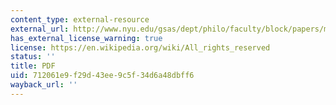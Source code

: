```yaml
---
content_type: external-resource
external_url: http://www.nyu.edu/gsas/dept/philo/faculty/block/papers/mentalimagery.pdf
has_external_license_warning: true
license: https://en.wikipedia.org/wiki/All_rights_reserved
status: ''
title: PDF
uid: 712061e9-f29d-43ee-9c5f-34d6a48dbff6
wayback_url: ''
---
```

